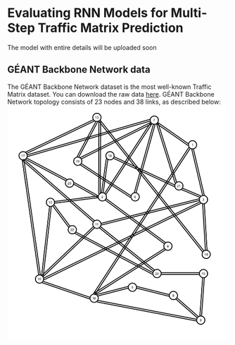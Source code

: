 # Evaluating RNN Models for Multi-Step Traffic Matrix Prediction
The model with entire details will be uploaded soon

## GÉANT Backbone Network data
The GÉANT Backbone Network dataset is the most well-known Traffic Matrix dataset. You can download the raw data [here](https://totem.info.ucl.ac.be/dataset.html). GÉANT Backbone Network topology consists of 23 nodes and 38 links, as described below: ![GÉANT Backbone Network](geant-topo.png)
